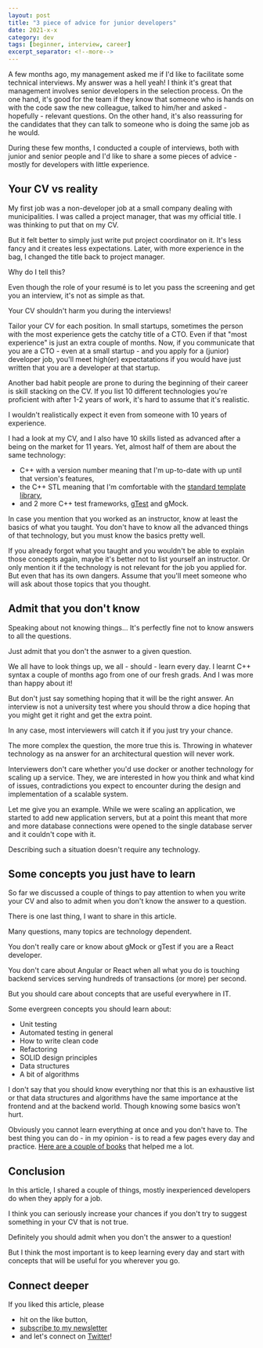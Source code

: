 ```yaml
---
layout: post
title: "3 piece of advice for junior developers"
date: 2021-x-x  
category: dev
tags: [beginner, interview, career]
excerpt_separator: <!--more-->
---
```

A few months ago, my management asked me if I'd like to facilitate some technical interviews. My answer was a hell yeah! I think it's great that management involves senior developers in the selection process. On the one hand, it's good for the team if they know that someone who is hands on with the code saw the new colleague, talked to him/her and asked - hopefully - relevant questions. On the other hand, it's also reassuring for the candidates that they can talk to someone who is doing the same job as he would. 

During these few months, I conducted a couple of interviews, both with junior and senior people and I'd like to share a some pieces of advice - mostly for developers with little experience.

## Your CV vs reality

My first job was a non-developer job at a small company dealing with municipalities. I was called a project manager, that was my official title. I was thinking to put that on my CV.

But it felt better to simply just write put project coordinator on it. It's less fancy and it creates less expectations. Later, with more experience in the bag, I changed the title back to project manager.

Why do I tell this?

Even though the role of your resumé is to let you pass the screening and get you an interview, it's not as simple as that. 

Your CV shouldn't harm you during the interviews!

Tailor your CV for each position. In small startups, sometimes the person with the most experience gets the catchy title of a CTO. Even if that "most experience" is just an extra couple of months. Now, if you communicate that you are a CTO - even at a small startup - and you apply for a (junior) developer job, you'll meet high(er) expectatations if you would have just written that you are a developer at that startup.

Another bad habit people are prone to during the beginning of their career is skill stacking on the CV. If you list 10 different technologies you're proficient with after 1-2 years of work, it's hard to assume that it's realistic.

I wouldn't realistically expect it even from someone with 10 years of experience.

I had a look at my CV, and I also have 10 skills listed as advanced after a being on the market for 11 years. Yet, almost half of them are about the same technology:
- C++ with a version number meaning that I'm up-to-date with up until that version's features,
- the C++ STL meaning that I'm comfortable with the [standard template library](https://www.sandordargo.com/blog/2019/01/30/stl-algos-intro),
- and 2 more C++ test frameworks, [gTest](https://www.sandordargo.com/blog/2019/04/24/parameterized-testing-with-gtest) and gMock.

In case you mention that you worked as an instructor, know at least the basics of what you taught. You don't have to know all the advanced things of that technology, but you must know the basics pretty well.

If you already forgot what you taught and you wouldn't be able to explain those concepts again, maybe it's better not to list yourself an instructor. Or only mention it if the technology is not relevant for the job you applied for. But even that has its own dangers. Assume that you'll meet someone who will ask about those topics that you thought.

## Admit that you don't know

Speaking about not knowing things... It's perfectly fine not to know answers to all the questions. 

Just admit that you don't the asnwer to a given question. 

We all have to look things up, we all - should - learn every day. I learnt C++ syntax a couple of months ago from one of our fresh grads. And I was more than happy about it!

But don't just say something hoping that it will be the right answer. An interview is not a university test where you should throw a dice hoping that you might get it right and get the extra point.

In any case, most interviewers will catch it if you just try your chance.

The more complex the question, the more true this is. Throwing in whatever technology as na answer for an architectural question will never work.

Interviewers don't care whether you'd use docker or another technology for scaling up a service. They, we are interested in how you think and what kind of issues, contradictions you expect to encounter during the design and implementation of a scalable system.

Let me give you an example. While we were scaling an application, we started to add new application servers, but at a point this meant that more and more database connections were opened to the single database server and it couldn't cope with it.

Describing such a situation doesn't require any technology.

## Some concepts you just have to learn

So far we discussed a couple of things to pay attention to when you write your CV and also to admit when you don't know the answer to a question.

There is one last thing, I want to share in this article.

Many questions, many topics are technology dependent.

You don't really care or know about gMock or gTest if you are a React developer.

You don't care about Angular or React when all what you do is touching backend services serving hundreds of transactions (or more) per second.

But you should care about concepts that are useful everywhere in IT.

Some evergreen concepts you should learn about:

- Unit testing
- Automated testing in general
- How to write clean code
- Refactoring
- SOLID design principles
- Data structures
- A bit of algorithms

I don't say that you should know everything nor that this is an exhaustive list or that data structures and algorithms have the same importance at the frontend and at the backend world. Though knowing some basics won't hurt.

Obviously you cannot learn everything at once and you don't have to. The best thing you can do - in my opinion - is to read a few pages every day and practice. [Here are a couple of books](https://dev.to/sandordargo/8-books-every-junior-developer-should-read--4p5h) that helped me a lot.

## Conclusion

In this article, I shared a couple of things, mostly inexperienced developers do when they apply for a job.

I think you can seriously increase your chances if you don't try to suggest something in your CV that is not true.

Definitely you should admit when you don't the answer to a question!

But I think the most important is to keep learning every day and start with concepts that will be useful for you wherever you go.

## Connect deeper

If you liked this article, please 
- hit on the like button,  
- [subscribe to my newsletter](http://eepurl.com/gvcv1j) 
- and let's connect on [Twitter](https://twitter.com/SandorDargo)!
